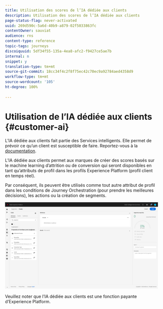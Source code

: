 ```yaml
---
title: Utilisation des scores de l’IA dédiée aux clients
description: Utilisation des scores de l’IA dédiée aux clients
page-status-flag: never-activated
uuid: 269d590c-5a6d-40b9-a879-02f5033863fc
contentOwner: sauviat
audience: rns
content-type: reference
topic-tags: journeys
discoiquuid: 5df34f55-135a-4ea8-afc2-f9427ce5ae7b
internal: n
snippet: y
translation-type: tm+mt
source-git-commit: 18cc34f4c2f8f75ec42c70ec9a92784aed4358d9
workflow-type: tm+mt
source-wordcount: '105'
ht-degree: 100%

---
```



# Utilisation de l’IA dédiée aux clients {#customer-ai}

L’IA dédiée aux clients fait partie des Services intelligents. Elle permet de prévoir ce qu’un client est susceptible de faire. Reportez-vous à la [documentation](https://docs.adobe.com/content/help/fr-FR/experience-platform/intelligent-services/customer-ai/overview.html).

L’IA dédiée aux clients permet aux marques de créer des scores basés sur le machine learning d’attrition ou de conversion qui seront disponibles en tant qu’attributs de profil dans les profils Experience Platform (profil client en temps réel).

Par conséquent, ils peuvent être utilisés comme tout autre attribut de profil dans les conditions de Journey Orchestration (pour prendre les meilleures décisions), les actions ou la création de segments.

![](../assets/customer-ai.png)

Veuillez noter que l’IA dédiée aux clients est une fonction payante d’Experience Platform.



